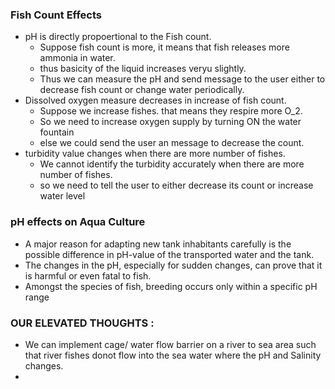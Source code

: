 ### Fish Count Effects
- pH is directly propoertional to the Fish count.
  - Suppose fish count is more, it means that fish releases more ammonia in water.
  - thus basicity of the liquid increases veryu slightly.
  - Thus we can measure the pH and send message to the user either to decrease fish count or change water periodically.
- Dissolved oxygen measure decreases in increase of fish count.
  - Suppose we increase fishes. that means they respire more O_2.
  - So we need to increase oxygen supply by turning ON the water fountain
  - else we could send the user an message to decrease the count.
- turbidity value changes when there are more number of fishes.
    - We cannot identify the turbidity accurately when there are more number of fishes.
    - so we need to tell the user to either decrease its count or increase water level
 
### pH effects on Aqua Culture
-  A major reason for adapting new tank inhabitants carefully is the possible difference in pH-value of the transported water and the tank.
- The changes in the pH, especially for sudden changes, can prove that it is harmful or even fatal to fish.
- Amongst the species of fish, breeding occurs only within a specific pH range



### OUR ELEVATED THOUGHTS :
- We can implement cage/ water flow barrier on a river to sea area such that river fishes donot flow into the sea water where the pH and Salinity changes.
- 
